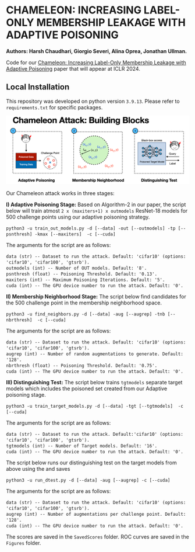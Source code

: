 # CHAMELEON: INCREASING LABEL-ONLY MEMBERSHIP LEAKAGE WITH ADAPTIVE POISONING
**Authors: Harsh Chaudhari, Giorgio Severi, Alina Oprea, Jonathan Ullman.**

Code for our [Chameleon: Increasing Label-Only Membership Leakage with Adaptive Poisoning](https://iclr.cc/virtual/2024/poster/19475) paper that will appear at ICLR 2024.

## Local Installation
This repository was developed on python version `3.9.13`. Please refer to `requirements.txt` for specific packages. 

![Building Blocks](ChameleonBB.png)

Our Chameleon attack works in three stages:

**I) Adaptive Poisoning Stage:** Based on Algorithm-2 in our paper, the script below will train atmost `2 x (maxiters+1) x outmodels` ResNet-18 models for 500 challenge points using our adaptive poisoning strategy.

```shell
python3 -u train_out_models.py -d [--data] -out [--outmodels] -tp [--psnthresh] -kmax [--maxiters]  -c [--cuda]
```

The arguments for the script are as follows:
```shell
data (str) -- Dataset to run the attack. Default: 'cifar10' (options: 'cifar10', 'cifar100', 'gtsrb').
outmodels (int) -- Number of OUT models. Default: '8'.
psnthresh (float) -- Poisoning Threshold. Default: '0.13'.
maxiters (int) -- Maximum Poisoning Iterations. Default: '5'.
cuda (int) -- The GPU device number to run the attack. Default: '0'.
```

**II) Membership Neighborhood Stage:** The script below find candidates for the 500 challenge point in the membership neighborhood space.

```shell
python3 -u find_neighbors.py -d [--data] -aug [--augrep] -tnb [--nbrthresh]  -c [--cuda]
```

The arguments for the script are as follows:
```shell
data (str) -- Dataset to run the attack. Default: 'cifar10' (options: 'cifar10', 'cifar100', 'gtsrb').
augrep (int) -- Number of random augmentations to generate. Default: '128'.
nbrthresh (float) -- Poisoning Threshold. Default: '0.75'.
cuda (int) -- The GPU device number to run the attack. Default: '0'.
```

**III) Distinguishing Test:** The script below trains `tgtmodels` separate target models which includes the poisoned set created from our Adaptive poisoning stage. 

```shell
python3 -u train_target_models.py -d [--data] -tgt [--tgtmodels]  -c [--cuda]
```

The arguments for the script are as follows:
```shell
data (str) -- Dataset to run the attack. Default:'cifar10' (options: 'cifar10', 'cifar100', 'gtsrb').
tgtmodels (int) -- Number of Target models. Default: '16'.
cuda (int) -- The GPU device number to run the attack. Default: '0'.
```

The script below runs our distinguishing test on the target models from above using the  and saves 

```shell
python3 -u run_dtest.py -d [--data] -aug [--augrep] -c [--cuda]
```

The arguments for the script are as follows:
```shell
data (str) -- Dataset to run the attack. Default: 'cifar10' (options: 'cifar10', 'cifar100', 'gtsrb').
augrep (int) -- Number of augmentations per challenge point. Default: '128'.
cuda (int) -- The GPU device number to run the attack. Default: '0'.
```

The scores are saved in the  `SavedScores` folder. ROC curves are saved in the `Figures` folder.